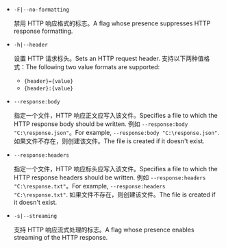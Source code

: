 * `-F|--no-formatting`

  <span data-ttu-id="781f7-101">禁用 HTTP 响应格式的标志。</span><span class="sxs-lookup"><span data-stu-id="781f7-101">A flag whose presence suppresses HTTP response formatting.</span></span>

* `-h|--header`

  <span data-ttu-id="781f7-102">设置 HTTP 请求标头。</span><span class="sxs-lookup"><span data-stu-id="781f7-102">Sets an HTTP request header.</span></span> <span data-ttu-id="781f7-103">支持以下两种值格式：</span><span class="sxs-lookup"><span data-stu-id="781f7-103">The following two value formats are supported:</span></span>

  * `{header}={value}`
  * `{header}:{value}`

* `--response:body`

  <span data-ttu-id="781f7-104">指定一个文件，HTTP 响应正文应写入该文件。</span><span class="sxs-lookup"><span data-stu-id="781f7-104">Specifies a file to which the HTTP response body should be written.</span></span> <span data-ttu-id="781f7-105">例如 `--response:body "C:\response.json"`。</span><span class="sxs-lookup"><span data-stu-id="781f7-105">For example, `--response:body "C:\response.json"`.</span></span> <span data-ttu-id="781f7-106">如果文件不存在，则创建该文件。</span><span class="sxs-lookup"><span data-stu-id="781f7-106">The file is created if it doesn't exist.</span></span>

* `--response:headers`

  <span data-ttu-id="781f7-107">指定一个文件，HTTP 响应标头应写入该文件。</span><span class="sxs-lookup"><span data-stu-id="781f7-107">Specifies a file to which the HTTP response headers should be written.</span></span> <span data-ttu-id="781f7-108">例如 `--response:headers "C:\response.txt"`。</span><span class="sxs-lookup"><span data-stu-id="781f7-108">For example, `--response:headers "C:\response.txt"`.</span></span> <span data-ttu-id="781f7-109">如果文件不存在，则创建该文件。</span><span class="sxs-lookup"><span data-stu-id="781f7-109">The file is created if it doesn't exist.</span></span>

* `-s|--streaming`

  <span data-ttu-id="781f7-110">支持 HTTP 响应流式处理的标志。</span><span class="sxs-lookup"><span data-stu-id="781f7-110">A flag whose presence enables streaming of the HTTP response.</span></span>
